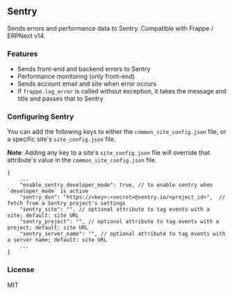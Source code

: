 ## Sentry

Sends errors and performance data to Sentry. Compatible with Frappe / ERPNext v14.

### Features

- Sends front-end and backend errors to Sentry
- Performance monitoring (only front-end)
- Sends account email and site when error occurs
- If `frappe.log_error` is called without exception, it takes the message and title and passes that to Sentry

### Configuring Sentry

You can add the following keys to either the `common_site_config.json` file, or a specific site's `site_config.json` file.

**Note**: Adding any key to a site's `site_config.json` file will override that attribute's value in the `common_site_config.json` file.

```jsonc
{
    ...
    "enable_sentry_developer_mode": true, // to enable sentry when `developer_mode` is active
    "sentry_dsn": "https://<key>:<secret>@sentry.io/<project_id>",  // fetch from a Sentry project's settings
    "sentry_site": "", // optional attribute to tag events with a site; default: site URL
    "sentry_project": "", // optional attribute to tag events with a project; default: site URL
    "sentry_server_name": "", // optional attribute to tag events with a server name; default: site URL
    ...
}
```

### License

MIT
